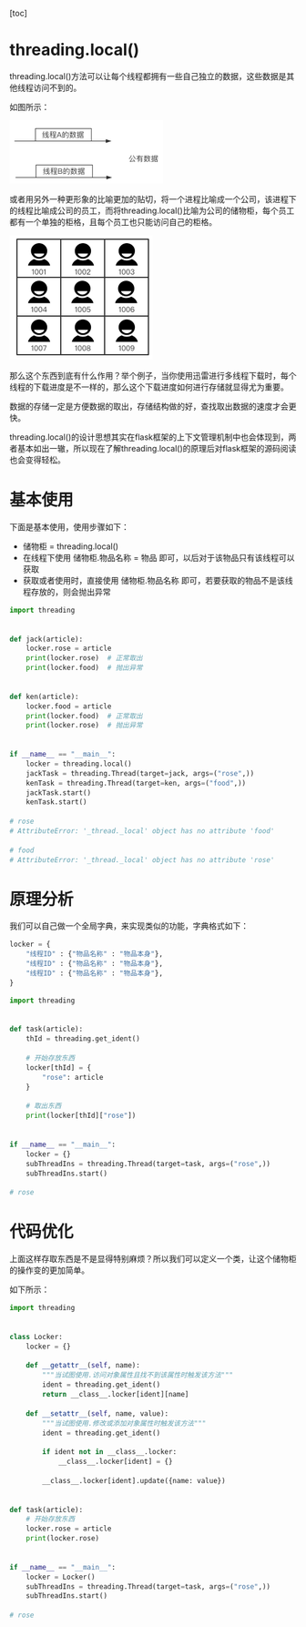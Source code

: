 [toc]

# threading.local()

threading.local()方法可以让每个线程都拥有一些自己独立的数据，这些数据是其他线程访问不到的。

如图所示：

![image-20210702160721281](images/9d8bbb1aa18d82b89fd36d81d2e1d8db.png)

或者用另外一种更形象的比喻更加的贴切，将一个进程比喻成一个公司，该进程下的线程比喻成公司的员工，而将threading.local()比喻为公司的储物柜，每个员工都有一个单独的柜格，且每个员工也只能访问自己的柜格。

![image-20210702161359744](images/09ca182a97dc5c7d82b5d4e6baae9a0b.png)

那么这个东西到底有什么作用？举个例子，当你使用迅雷进行多线程下载时，每个线程的下载进度是不一样的，那么这个下载进度如何进行存储就显得尤为重要。

数据的存储一定是方便数据的取出，存储结构做的好，查找取出数据的速度才会更快。

threading.local()的设计思想其实在flask框架的上下文管理机制中也会体现到，两者基本如出一辙，所以现在了解threading.local()的原理后对flask框架的源码阅读也会变得轻松。

# 基本使用

下面是基本使用，使用步骤如下：

- 储物柜 = threading.local()
- 在线程下使用 储物柜.物品名称 = 物品 即可，以后对于该物品只有该线程可以获取
- 获取或者使用时，直接使用 储物柜.物品名称 即可，若要获取的物品不是该线程存放的，则会抛出异常

```python
import threading


def jack(article):
    locker.rose = article
    print(locker.rose)  # 正常取出
    print(locker.food)  # 抛出异常


def ken(article):
    locker.food = article
    print(locker.food)  # 正常取出
    print(locker.rose)  # 抛出异常


if __name__ == "__main__":
    locker = threading.local()
    jackTask = threading.Thread(target=jack, args=("rose",))
    kenTask = threading.Thread(target=ken, args=("food",))
    jackTask.start()
    kenTask.start()

# rose
# AttributeError: '_thread._local' object has no attribute 'food'

# food
# AttributeError: '_thread._local' object has no attribute 'rose'

```

# 原理分析

我们可以自己做一个全局字典，来实现类似的功能，字典格式如下：

```python
locker = {
    "线程ID" : {"物品名称" : "物品本身"},
    "线程ID" : {"物品名称" : "物品本身"},
    "线程ID" : {"物品名称" : "物品本身"},
}

```

```python
import threading


def task(article):
    thId = threading.get_ident()
    
    # 开始存放东西
    locker[thId] = {
        "rose": article
    }
    
    # 取出东西
    print(locker[thId]["rose"])


if __name__ == "__main__":
    locker = {}
    subThreadIns = threading.Thread(target=task, args=("rose",))
    subThreadIns.start()

# rose

```

# 代码优化

上面这样存取东西是不是显得特别麻烦？所以我们可以定义一个类，让这个储物柜的操作变的更加简单。

如下所示：

```python
import threading


class Locker:
    locker = {}

    def __getattr__(self, name):
        """当试图使用.访问对象属性且找不到该属性时触发该方法"""
        ident = threading.get_ident()
        return __class__.locker[ident][name]

    def __setattr__(self, name, value):
        """当试图使用.修改或添加对象属性时触发该方法"""
        ident = threading.get_ident()

        if ident not in __class__.locker:
            __class__.locker[ident] = {}

        __class__.locker[ident].update({name: value})


def task(article):
    # 开始存放东西
    locker.rose = article
    print(locker.rose)


if __name__ == "__main__":
    locker = Locker()
    subThreadIns = threading.Thread(target=task, args=("rose",))
    subThreadIns.start()

# rose

```

